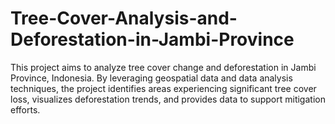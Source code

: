 # Tree-Cover-Analysis-and-Deforestation-in-Jambi-Province
This project aims to analyze tree cover change and deforestation in Jambi Province, Indonesia. By leveraging geospatial data and data analysis techniques, the project identifies areas experiencing significant tree cover loss, visualizes deforestation trends, and provides data to support mitigation efforts.
